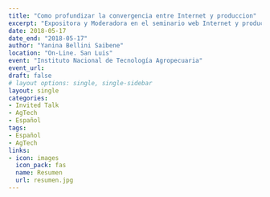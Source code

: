 ```yaml
---
title: "Como profundizar la convergencia entre Internet y produccion"
excerpt: "Expositora y Moderadora en el seminario web Internet y producción, hacia la convergencia en el agro."
date: 2018-05-17
date_end: "2018-05-17"
author: "Yanina Bellini Saibene"
location: "On-Line. San Luis"
event: "Instituto Nacional de Tecnología Agropecuaria"
event_url: 
draft: false
# layout options: single, single-sidebar
layout: single
categories:
- Invited Talk
- AgTech
- Español
tags:
- Español
- AgTech
links:
- icon: images
  icon_pack: fas
  name: Resumen
  url: resumen.jpg
---
```


